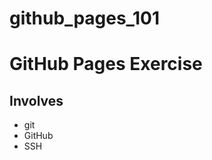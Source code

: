 # github_pages_101

GitHub Pages Exercise
=====================

Involves
--------
* git
* GitHub
* SSH